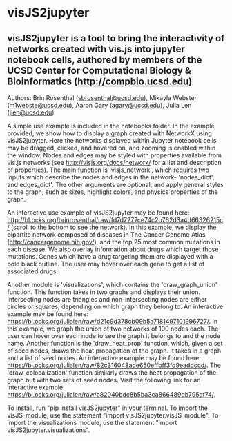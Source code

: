 # visJS2jupyter
visJS2jupyter is a tool to bring the interactivity of networks created with vis.js into jupyter notebook cells, authored by members of the UCSD Center for Computational Biology & Bioinformatics (http://compbio.ucsd.edu)
--------------

Authors: Brin Rosenthal (sbrosenthal@ucsd.edu), Mikayla Webster (m1webste@ucsd.edu), Aaron Gary (agary@ucsd.edu), Julia Len (jlen@ucsd.edu)

A simple use example is included in the notebooks folder.  In the example provided, we show how to display a graph created with NetworkX using visJS2jupyter.  Here the networks displayed within Jupyter notebook cells may be dragged, clicked, and hovered on, and zooming is enabled within the window.  Nodes and edges may be styled with properties available from vis.js networks (see http://visjs.org/docs/network/ for a list and description of properties).  The main function is 'visjs_network', which requires two inputs which describe the nodes and edges in the network- 'nodes_dict', and edges_dict'.  The other arguments are optional, and apply general styles to the graph, such as sizes, highlight colors, and physics properties of the graph.

An interactive use example of visJS2jupyter may be found here: http://bl.ocks.org/brinrosenthal/raw/fd7d7277ce74c2b762d3a4d66326215c/ (scroll to the bottom to see the network).  In this example, we display the bipartite network composed of diseases in The Cancer Genome Atlas (http://cancergenome.nih.gov/), and the top 25 most common mutations in each disease.  We also overlay information about drugs which target those mutations.  Genes which have a drug targeting them are displayed with a bold black outline.  The user may hover over each gene to get a list of associated drugs.

Another module is 'visualizations', which contains the 'draw_graph_union' function. This function takes in two graphs and displays their union. Intersecting nodes are triangles and non-intersecting nodes are either circles or squares, depending on which graph they belong to. An interactive example may be found here: https://bl.ocks.org/julialen/raw/d21c9d378cb09b5a7181497101996727/. In this example, we graph the union of two networks of 100 nodes each. The user can hover over each node to see the graph it belongs to and the node name. Another function is the 'draw_heat_prop' function, which, given a set of seed nodes, draws the heat propagation of the graph. It takes in a graph and a list of seed nodes. An interactive example may be found here: https://bl.ocks.org/julialen/raw/82c316048ade650effbff3fd9eaddccd/. The 'draw_colocalization' function similarly draws the heat propagation of the graph but with two sets of seed nodes. Visit the following link for an interactive example: https://bl.ocks.org/julialen/raw/a82040bdc8b5ba3ca866489db795af74/.

To install, run "pip install visJS2jupyter" in your terminal. To import the visJS_module, use the statement "import visJS2jupyter.visJS_module". To import the visualizations module, use the statement "import visJS2jupyter.visualizations".
